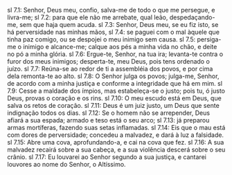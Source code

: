 sl 7.1: Senhor, Deus meu, confio, salva-me de todo o que me persegue, e livra-me;
sl 7.2: para que ele não me arrebate, qual leão, despedaçando-me, sem que haja quem acuda.
sl 7.3: Senhor, Deus meu, se eu fiz isto, se há perversidade nas minhas mãos,
sl 7.4: se paguei com o mal àquele que tinha paz comigo, ou se despojei o meu inimigo sem causa.
sl 7.5: persiga-me o inimigo e alcance-me; calque aos pés a minha vida no chão, e deite no pó a minha glória.
sl 7.6: Ergue-te, Senhor, na tua ira; levanta-te contra o furor dos meus inimigos; desperta-te, meu Deus, pois tens ordenado o juízo.
sl 7.7: Reúna-se ao redor de ti a assembléia dos povos, e por cima dela remonta-te ao alto.
sl 7.8: O Senhor julga os povos; julga-me, Senhor, de acordo com a minha justiça e conforme a integridade que há em mim.
sl 7.9: Cesse a maldade dos ímpios, mas estabeleça-se o justo; pois tu, ó justo Deus, provas o coração e os rins.
sl 7.10: O meu escudo está em Deus, que salva os retos de coração.
sl 7.11: Deus é um juiz justo, um Deus que sente indignação todos os dias.
sl 7.12: Se o homem não se arrepender, Deus afiará a sua espada; armado e teso está o seu arco;
sl 7.13: já preparou armas mortíferas, fazendo suas setas inflamadas.
sl 7.14: Eis que o mau está com dores de perversidade; concedeu a malvadez, e dará à luz a falsidade.
sl 7.15: Abre uma cova, aprofundando-a, e cai na cova que fez.
sl 7.16: A sua malvadez recairá sobre a sua cabeça, e a sua violência descerá sobre o seu crânio.
sl 7.17: Eu louvarei ao Senhor segundo a sua justiça, e cantarei louvores ao nome do Senhor, o Altíssimo.
